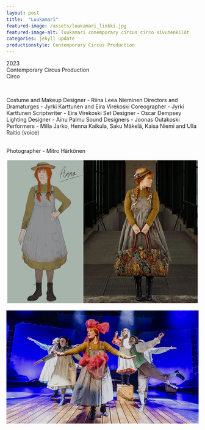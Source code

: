 ```yaml
---
layout: post
title:  "Luukamari"
featured-image: /assets/luukamari_linkki.jpg
featured-image-alt: luukamari conemporary circus circo sivuhenkilöt
categories: jekyll update
productionstyle: Contemporary Circus Production
---
```

  2023  
  Contemporary Circus Production  
  Circo  
  
  <br/>
<p></p>
  Costume and Makeup Designer - Riina Leea Nieminen  
  Directors and Dramaturges - Jyrki Karttunen and Eira Virekoski  
  Coreographer - Jyrki Karttunen  
  Scriptwriter - Eira Virekoski  
  Set Designer - Oscar Dempsey  
  Lighting Designer - Ainu Palmu  
  Sound Designers - Joonas Outakoski     
  Performers - Milla Jarko, Henna Kaikula, Saku Mäkelä, Kaisa Niemi and Ulla Raitio (voice)  
  <br/>

<div class="post-text-alone">   
</div> 
<p></p>
  
  <br/>
  Photographer - Mitro Härkönen  


  ![alt text](/assets/projects/anna0.jpg)  

  ![alt text](/assets/projects/anna1.jpg)  



  
  